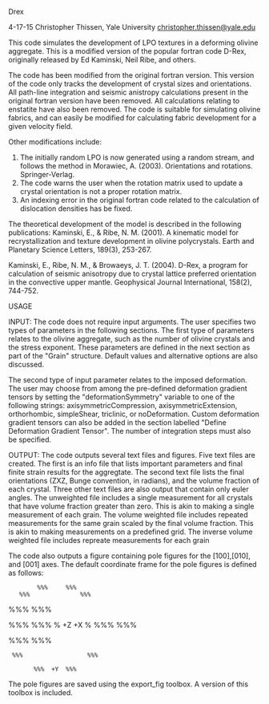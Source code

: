  Drex
 
 4-17-15 Christopher Thissen, Yale University
 christopher.thissen@yale.edu

 This code simulates the development of LPO textures in a deforming
 olivine aggregate. This is a modified version of the popular fortran code
 D-Rex, originally released by Ed Kaminski, Neil Ribe, and others. 
 
 The code has been modified from the original fortran version. This
 version of the code only tracks the development of crystal sizes and
 orientations. All path-line integration and seismic anistropy
 calculations present in the original fortran version have been removed.
 All calculations relating to enstatite have also been removed. The
 code is suitable for simulating olivine fabrics, and can easily be
 modified for calculating fabric development for a given velocity field.
 
 Other modifications include:
 1. The initially random LPO is now generated using a random stream, and
 follows the method in Morawiec, A. (2003). Orientations and rotations.
 Springer-Verlag.
 2. The code warns the user when the rotation matrix used to update a
 crystal orientation is not a proper rotation matrix. 
 3. An indexing error in the original fortran code related to the
 calculation of dislocation densities has be fixed. 
 
 The theoretical development of the model is described in the following
 publications: 
 Kaminski, E., & Ribe, N. M. (2001). A kinematic model for 
 recrystallization and texture development in olivine polycrystals.
 Earth and Planetary Science Letters, 189(3), 253-267.
 
 Kaminski, E., Ribe, N. M., & Browaeys, J. T. (2004). D-Rex, a program 
 for calculation of seismic anisotropy due to crystal lattice preferred 
 orientation in the convective upper mantle. Geophysical Journal
 International, 158(2), 744-752.

 USAGE
 
 INPUT: 
 The code does not require input arguments. The user specifies two types
 of parameters in the following sections. The first type of parameters
 relates to the olivine aggregate, such as the number of olivine crystals
 and the stress exponent. These parameters are defined in the next section
 as part of the "Grain" structure. Default values and alternative options
 are also discussed.
 
 The second type of input parameter relates to the imposed deformation.
 The user may choose from among the pre-defined deformation gradient
 tensors by setting the "deformationSymmetry" variable to one of the
 following strings: axisymmetricCompression, axisymmetricExtension,
 orthorhombic, simpleShear, triclinic, or noDeformation. Custom
 deformation gradient tensors can also be added in the section labelled
 "Define Deformation Gradient Tensor". The number of integration steps
 must also be specified.
 
 OUTPUT:
 The code outputs several text files and figures. Five text files are
 created. The first is an info file that lists important parameters and
 final finite strain results for the aggregtate. The second text file
 lists the final orientations (ZXZ, Bunge convention, in radians),
 and the volume fraction of each crystal. Three other text files are
 also output that contain only euler angles. The unweighted file includes
 a single measurement for all crystals that have volume fraction greater
 than zero. This is akin to making a single measurement of each grain. The
 volume weighted file includes repeated measurements for the same grain scaled by the final volume fraction. 
 This is akin to making measurements on a predefined grid. The inverse
 volume weighted file includes repreate measurements for each grain
 
 The code also outputs a figure containing pole figures for the
 [100],[010], and [001] axes. The default coordinate frame for the pole
 figures is defined as follows:
                 
            %%%     %%%
       %%%              %%%
 
   %%%                      %%%
 
  %%%                         %%%
 %              +Z             +X % 
  %%%                         %%%
 
  %%%                        %%%
 
     %%%                  %%%
 
           %%%  +Y  %%%
 The pole figures are saved using the export_fig toolbox. A version of this
 toolbox is included.
